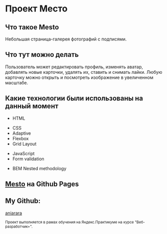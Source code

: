 # Проект **Место**

## Что такое Mesto
Небольшая страница-галерея фотографий с подписями. 

## Что тут можно делать
Пользователь может  редактировать профиль, изменять аватар, добавлять новые карточки, удалять их, ставить и  снимать лайки. Любую карточку можно открыть и посмотреть изображение в увеличенном масштабе.

## Какие технологии были использованы на данный момент
* HTML
- CSS
- Adaptive
- Flexbox
- Grid Layout
* JavaScript
* Form validation
- BEM Nested methodology


## [Mesto](https://aniarara.github.io/mesto-project/) на Github Pages

## My Github:
[aniarara](https://github.com/aniarara)

<sub>Проект выполняется в рамах обучения на Яндекс.Практикуме на курсе "Веб-разработчик+".</sub>